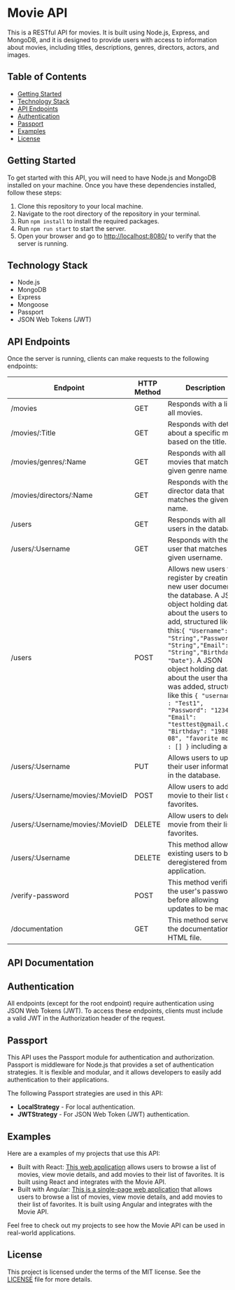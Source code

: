 <h1>Movie API</h1>
<p>This is a RESTful API for movies. It is built using Node.js, Express, and MongoDB, and it is designed to provide users with access to information about movies, including titles, descriptions, genres, directors, actors, and images.</p>
<h2>Table of Contents</h2>
<ul>
  <li><a href="https://github.com/wentdavid/movie_api#getting-started">Getting Started</a></li>
  <li><a href="https://github.com/wentdavid/movie_api#technology-stack">Technology Stack</a></li>
  <li><a href="https://github.com/wentdavid/movie_api#api-endpoints">API Endpoints</a></li>
  <li><a href="https://github.com/wentdavid/movie_api#authentication">Authentication</a></li>
  <li><a href="https://github.com/wentdavid/movie_api#passport">Passport</a></li>
  <li><a href="https://github.com/wentdavid/movie_api#examples">Examples</a></li>
  <li><a href="https://github.com/wentdavid/movie_api#license">License</a></li>
</ul>
<h2 id="getting-started">Getting Started</h2>
<p>To get started with this API, you will need to have Node.js and MongoDB installed on your machine. Once you have these dependencies installed, follow these steps:</p>
<ol>
  <li>Clone this repository to your local machine.</li>
  <li>Navigate to the root directory of the repository in your terminal.</li>
  <li>Run <code>npm install</code> to install the required packages.</li>
  <li>Run <code>npm run start</code> to start the server.</li>
  <li>Open your browser and go to <a href="http://localhost:8080/">http://localhost:8080/</a> to verify that the server is running.</li>
</ol>
<h2 id="technology-stack">Technology Stack</h2>
<ul>
  <li>Node.js</li>
  <li>MongoDB</li>
  <li>Express</li>
  <li>Mongoose</li>
  <li>Passport</li>
  <li>JSON Web Tokens (JWT)</li>
</ul>
<h2 id="api-endpoints">API Endpoints</h2>
<p>Once the server is running, clients can make requests to the following endpoints:</p>
<table>
<thead>
<tr>
<th>Endpoint</th>
<th>HTTP Method</th>
<th>Description</th>
<th>Requires Authorization</th>
</tr>
</thead>
<tbody>
<tr>
<td>/movies</td>
<td>GET</td>
<td>Responds with a list of all movies.</td>
<td>Yes</td>
</tr>
<tr>
<td>/movies/:Title</td>
<td>GET</td>
<td>Responds with details about a specific movie based on the title.</td>
<td>Yes</td>
</tr>
<tr>
<td>/movies/genres/:Name</td>
<td>GET</td>
<td>Responds with all movies that match the given genre name.</td>
<td>Yes</td>
</tr>
<tr>
<td>/movies/directors/:Name</td>
<td>GET</td>
<td>Responds with the director data that matches the given name.</td>
<td>Yes</td>
</tr>
<tr>
<td>/users</td>
<td>GET</td>
<td>Responds with all users in the database.</td>
<td>Yes</td>
</tr>
<tr>
<td>/users/:Username</td>
<td>GET</td>
<td>Responds with the user that matches the given username.</td>
<td>Yes</td>
</tr>
<tr>
<td>/users</td>
<td>POST</td>
<td>Allows new users to register by creating a new user document in the database. A JSON object holding data about the users to add, structured like this:<code>{ "Username": "String","Password": "String","Email": "String","Birthday": "Date"}</code>. A JSON object holding data about the user that was added, structured like this <code>{ "username" : "Test1", "Password": "1234", "Email": "testtest@gmail.com", "Birthday": "1988-08-08", "favorite movie" : [] }</code> including an ID </td>
<td>No</td>
</tr>
<tr>
<td>/users/:Username</td>
<td>PUT</td>
<td>Allows users to update their user information in the database.</td>
<td>Yes</td>
</tr>
<tr>
<td>/users/:Username/movies/:MovieID</td>
<td>POST</td>
<td>Allow users to add a movie to their list of favorites.</td>
<td>Yes</td>
</tr>
<tr>
<td>/users/:Username/movies/:MovieID</td>
<td>DELETE</td>
<td>Allow users to delete a movie from their list of favorites.</td>
<td>Yes</td>
</tr>
<tr>
<td>/users/:Username</td>
<td>DELETE</td>
<td>This method allows existing users to be deregistered from the application.</td>
<td>Yes</td>
</tr>
<tr>
<td>/verify-password</td>
<td>POST</td>
<td>This method verifies the user's password before allowing updates to be made.</td>
<td>Yes</td>
</tr>
<tr>
<td>/documentation</td>
<td>GET</td>
<td>This method serves the documentation HTML file.</td>
<td>No</td>
</tr>
</tbody>
</table>
<h2 id="api-documentation">API Documentation</h2>

<h2 id="authentication">Authentication</h2>
<p>All endpoints (except for the root endpoint) require authentication using JSON Web Tokens (JWT). To access these endpoints, clients must include a valid JWT in the Authorization header of the request.</p>

<h2 id="passport">Passport</h2>
<p>This API uses the Passport module for authentication and authorization. Passport is middleware for Node.js that provides a set of authentication strategies. It is flexible and modular, and it allows developers to easily add authentication to their applications.

The following Passport strategies are used in this API:</p>

<ul>
  <li><strong>LocalStrategy</strong> - For local authentication.</li>
  <li><strong>JWTStrategy</strong> - For JSON Web Token (JWT) authentication.</li>
</ul>
<h2 id="examples">Examples</h2>
<p>Here are a examples of my projects that use this API:</p>
<ul>
  <li>Built with React: <a href="https://gleans-moviedb.netlify.app/">This web application</a> allows users to browse a list of movies, view movie details, and add movies to their list of favorites. It is built using React and integrates with the Movie API.</li>
  <li>Built with Angular: <a href="https://wentdavid.github.io/myFlix-Angular-client/">This is a single-page web application</a> that allows users to browse a list of movies, view movie details, and add movies to their list of favorites. It is built using Angular and integrates with the Movie API.</li>
</ul>
<p>Feel free to check out my projects to see how the Movie API can be used in real-world applications.</p>
<h2 id="license">License</h2>
<p>This project is licensed under the terms of the MIT license. See the <a href="LICENSE">LICENSE</a> file for more details.</p>



